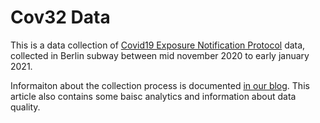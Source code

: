 # Cov32 Data

This is a data collection of [Covid19 Exposure Notification Protocol](https://en.wikipedia.org/wiki/Exposure_Notification) data, collected in Berlin subway between mid november 2020 to early january 2021.

Informaiton about the collection process is documented [in our blog](https://zerforschung.org/posts/auf-der-suche-nach-corona-im-berliner-untergrund/). This article also contains some baisc analytics and information about data quality.